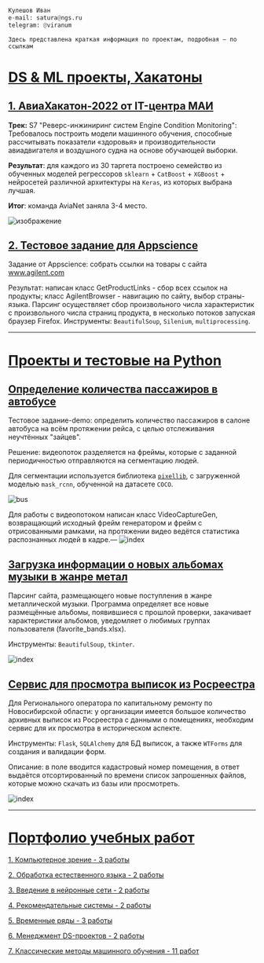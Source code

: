 ```python
Кулешов Иван
e-mail: satura@ngs.ru
telegram: @viranum
```

`Здесь представлена краткая информация по проектам, подробная — по ссылкам`

# [DS & ML проекты, Хакатоны](https://github.com/IvanKuleshov/Portfolio/tree/main/1.%20ML_DS_projects)
## [1. АвиаХакатон-2022 от IT-центра МАИ](https://github.com/IvanKuleshov/AviaHack-2022)
**Трек:** S7 "Реверс-инжиниринг систем Engine Condition Monitoring": Требовалось построить модели машинного обучения, способные рассчитывать показатели «здоровья» и производительности авиадвигателя и воздушного судна на основе обучающей выборки.

**Результат**: для каждого из 30 таргета построено семейство из обученных моделей регрессоров `sklearn` + `CatBoost` + `XGBoost` + нейросетей различной архитектуры на `Keras`, из которых выбрана лучшая.

**Итог**: команда AviaNet заняла 3-4 место.

![изображение](https://user-images.githubusercontent.com/78194312/198583865-5bcc460c-8c83-4609-905b-edc3d68b67bc.png)

## [2. Тестовое задание для Appscience](https://github.com/IvanKuleshov/Appscience)
Задание от Appscience: собрать ссылки на товары с сайта www.agilent.com

Результат: написан класс GetProductLinks - сбор всех ссылок на продукты; класс AgilentBrowser - навигацию по сайту, выбор страны-языка. Парсинг осуществляет сбор произвольного числа характеристик с произвольного числа страниц продукта, в несколько потоков запуская браузер Firefox.
Инструменты: `BeautifulSoup`, `Silenium`, `multiprocessing`.

---
# [Проекты и тестовые на Python](https://github.com/IvanKuleshov/Portfolio/tree/main/2.%20Python_projects)
## [Определение количества пассажиров в автобусе](https://github.com/IvanKuleshov/detect_humans_into_bus)
Тестовое задание-demo: определить количество пассажиров в салоне автобуса на всём протяжении рейса, с целью отслеживания неучтённых "зайцев".

Решение: видеопоток разделяется на фреймы, которые с заданной периодичностью отправляются на сегментацию людей.

Для сегментации используется библиотека [`pixellib`](https://pixellib.readthedocs.io/en/latest/), с загруженной моделью `mask_rcnn`, обученной на датасете `COCO`.

![bus](https://user-images.githubusercontent.com/78194312/198957168-303f0512-55a0-4ef8-ab54-29d75d857724.jpg)

Для работы с видеопотоком написан класс VideoCaptureGen, возвращающий исходный фрейм генератором и фрейм с отрисованными рамками, на протяжении видео ведётся статистика распознанных людей в кадре.—
![index](https://user-images.githubusercontent.com/78194312/198957148-66a41c21-84f8-4780-a906-c2c975e3f70c.jpg)

## [Загрузка информации о новых альбомах музыки в жанре метал](https://github.com/IvanKuleshov/Public/tree/main/Parcing%20sites)
Парсинг сайта, размещающего новые поступления в жанре металлической музыки. Программа определяет все новые размещённые альбомы, появившиеся с прошлой проверки, закачивает характеристики альбомов, уведомляет о любимых группах пользователя (favorite_bands.xlsx).

Инструменты: `BeautifulSoup`, `tkinter`.

![index](https://user-images.githubusercontent.com/78194312/198961769-bc092db9-a9c9-4253-9aff-ae37c9a50f9b.jpg)

## [Сервис для просмотра выписок из Росреестра](https://github.com/IvanKuleshov/Portfolio/tree/main/2.%20Python_projects/statements)
Для Регионального оператора по капитальному ремонту по Новосибирской области: у организации имеется большое количество архивных выписок из Росреестра с данными о помещениях, необходим сервис для их просмотра в историческом аспекте.

Инструменты: `Flask`, `SQLAlchemy` для БД выписок, а также `WTForms` для создания и валидации форм.

Описание: в поле вводится кадастровый номер помещения, в ответ выдаётся отсортированный по времени список запрошенных файлов, которые можно скачать из базы или просмотреть.

![index](https://user-images.githubusercontent.com/78194312/198975910-f88b08cf-103a-4dc1-bcac-a29ebbc3e0a6.jpg)

---
# [Портфолио учебных работ](https://github.com/IvanKuleshov/Portfolio/tree/main/3.%20Study_projects)
[1. Компьютерное зрение - 3 работы](https://github.com/IvanKuleshov/Portfolio/tree/main/3.%20Study_projects/6%20CVML%20%D0%9A%D0%BE%D0%BC%D0%BF%D1%8C%D1%8E%D1%82%D0%B5%D1%80%D0%BD%D0%BE%D0%B5%20%D0%B7%D1%80%D0%B5%D0%BD%D0%B8%D0%B5)

[2. Обработка естественного языка - 2 работы](https://github.com/IvanKuleshov/Portfolio/tree/main/3.%20Study_projects/7%20NLP%20%D0%9E%D0%B1%D1%80%D0%B0%D0%B1%D0%BE%D1%82%D0%BA%D0%B0%20%D0%B5%D1%81%D1%82%D0%B5%D1%81%D1%82%D0%B2%D0%B5%D0%BD%D0%BD%D0%BE%D0%B3%D0%BE%20%D1%8F%D0%B7%D1%8B%D0%BA%D0%B0)

[3. Введение в нейронные сети - 2 работы](https://github.com/IvanKuleshov/Portfolio/tree/main/3.%20Study_projects/2%20DSNN)

[4. Рекомендательные системы - 2 работы](https://github.com/IvanKuleshov/Portfolio/tree/main/3.%20Study_projects/3%20RSML%20%D0%A0%D0%B5%D0%BA%D0%BE%D0%BC%D0%B5%D0%BD%D0%B4%D0%B0%D1%82%D0%B5%D0%BB%D1%8C%D0%BD%D1%8B%D0%B5%20%D1%81%D0%B8%D1%81%D1%82%D0%B5%D0%BC%D1%8B)

[5. Временные ряды - 3 работы](https://github.com/IvanKuleshov/Portfolio/tree/main/3.%20Study_projects/4%20TSML%20%D0%92%D1%80%D0%B5%D0%BC%D0%B5%D0%BD%D0%BD%D1%8B%D0%B5%20%D1%80%D1%8F%D0%B4%D1%8B)

[6. Менеджмент DS-проектов - 2 работы](https://github.com/IvanKuleshov/Portfolio/tree/main/3.%20Study_projects/5%20ZAK%20%D0%9C%D0%B5%D0%B4%D0%B5%D0%B6%D0%BC%D0%B5%D0%BD%D1%82%20%D0%B4%D0%B0%D1%82%D0%B0-%D0%BF%D1%80%D0%BE%D0%B5%D0%BA%D1%82%D0%BE%D0%B2)

[7. Классические методы машинного обучения - 11 работ](https://github.com/IvanKuleshov/Portfolio/tree/main/3.%20Study_projects/1%20ML)
